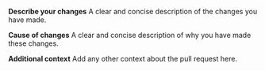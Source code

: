**Describe your changes**
A clear and concise description of the changes you have made.

**Cause of changes**
A clear and concise description of why you have made these changes.

**Additional context**
Add any other context about the pull request here.